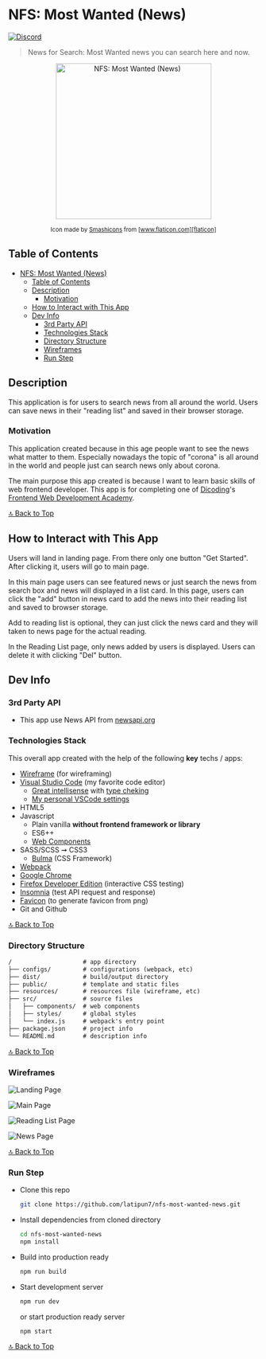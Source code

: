 # NFS: Most Wanted (News)

[![Discord](https://img.shields.io/discord/758271814153011201?label=Developers%20Indonesia&logo=discord&style=flat-square)](https://discord.gg/njSj2Nq "Chat and discuss at Developers Indonesia")

> News for Search: Most Wanted news you can search here and now.

<div align="center">
  <img
    src="resources/news.svg"
    alt="NFS: Most Wanted (News)"
    title="NFS: Most Wanted (News)"
    height="313px"
  />

<small>Icon made by [Smashicons][smashicon-news] from [www.flaticon.com][flaticon]</small>

</div>

## Table of Contents

- [NFS: Most Wanted (News)](#nfs-most-wanted-news)
  - [Table of Contents](#table-of-contents)
  - [Description](#description)
    - [Motivation](#motivation)
  - [How to Interact with This App](#how-to-interact-with-this-app)
  - [Dev Info](#dev-info)
    - [3rd Party API](#3rd-party-api)
    - [Technologies Stack](#technologies-stack)
    - [Directory Structure](#directory-structure)
    - [Wireframes](#wireframes)
    - [Run Step](#run-step)

## Description

This application is for users to search news from all around the world.
Users can save news in their "reading list" and saved in their browser storage.

### Motivation

This application created because in this age people want to see the news
what matter to them. Especially nowadays the topic of "corona" is all around
in the world and people just can search news only about corona.

The main purpose this app created is because I want to learn basic skills
of web frontend developer. This app is for completing one of [Dicoding][diconding]'s
[Frontend Web Development Academy][bfwd].

[🔝 Back to Top][top]

## How to Interact with This App

Users will land in landing page. From there only one button "Get Started".
After clicking it, users will go to main page.

In this main page users can see featured news or just search the news from
search box and news will displayed in a list card. In this page, users can click
the "add" button in news card to add the news into their reading list
and saved to browser storage.

Add to reading list is optional, they can just click the news card and they will
taken to news page for the actual reading.

In the Reading List page, only news added by users is displayed.
Users can delete it with clicking "Del" button.

## Dev Info

### 3rd Party API

- This app use News API from [newsapi.org][newsapi]

### Technologies Stack

This overall app created with the help of the following **key** techs / apps:

- [Wireframe][wireframe] (for wireframing)
- [Visual Studio Code][vsc] (my favorite code editor)
  - [Great intellisense][vsc-type-intel] with [type cheking][ts-jsdoc]
  - [My personal VSCode settings][vsc-settings]
- HTML5
- Javascript
  - Plain vanilla **without frontend framework or library**
  - ES6++
  - [Web Components][web-components]
- SASS/SCSS ➞ CSS3
  - [Bulma][bulma] (CSS Framework)
- [Webpack][webpack]
- [Google Chrome][chrome]
- [Firefox Developer Edition][firefox] (interactive CSS testing)
- [Insomnia][insomnia] (test API request and response)
- [Favicon][favicon] (to generate favicon from png)
- Git and Github

[🔝 Back to Top][top]

### Directory Structure

<!-- prettier-ignore -->
```md
/                    # app directory
├── configs/         # configurations (webpack, etc)
├── dist/            # build/output directory
├── public/          # template and static files
├── resources/       # resources file (wireframe, etc)
├── src/             # source files
│   ├── components/  # web components
│   ├── styles/      # global styles
│   └── index.js     # webpack's entry point
├── package.json     # project info
└── README.md        # description info
```

[🔝 Back to Top][top]

### Wireframes

![Landing Page][landing-page]

![Main Page][main-page]

![Reading List Page][reading-page]

![News Page][news-page]

[🔝 Back to Top][top]

### Run Step

- Clone this repo

  ```bash
  git clone https://github.com/latipun7/nfs-most-wanted-news.git
  ```

- Install dependencies from cloned directory

  ```bash
  cd nfs-most-wanted-news
  npm install
  ```

- Build into production ready

  ```bash
  npm run build
  ```

- Start development server

  ```bash
  npm run dev
  ```

  or start production ready server

  ```bash
  npm start
  ```

[🔝 Back to Top][top]

<!-- References -->

[top]: #nfs-most-wanted-news "top"
[newsapi]: https://newsapi.org/docs/get-started "News API"
[web-components]: https://developer.mozilla.org/en-US/docs/Web/Web_Components "Web Components | MDN"
[vsc-settings]: https://www.notion.so/Editor-Settings-b991e0e781fc40cfa26feaef1d849fd1 "LS' Personal VSCode Settings"
[flaticon]: https://www.flaticon.com/ "Flaticon"
[smashicon-news]: https://www.flaticon.com/authors/smashicons "Smashicons"
[favicon]: https://favicon.io/ "favicon"
[insomnia]: https://insomnia.rest/ "Insomnia Client"
[firefox]: https://www.mozilla.org/en-US/firefox/developer/ "Firefox Developer Edition"
[chrome]: https://www.google.com/chrome/ "Google Chrome"
[vsc]: https://code.visualstudio.com/ "Visual Studio Code"
[webpack]: https://webpack.js.org/ "Webpack"
[ts-jsdoc]: https://www.typescriptlang.org/docs/handbook/type-checking-javascript-files.html#jsdoc-types-are-used-for-type-information "Typescript JSDoc"
[vsc-type-intel]: https://code.visualstudio.com/docs/nodejs/working-with-javascript#_typings-and-automatic-type-acquisition "VSCode Automatic Type Acquisition"
[diconding]: https://www.dicoding.com/ "Dicoding Academy"
[bfwd]: https://www.dicoding.com/academies/163 "Learning Fundamental Front-End Web Development"
[wireframe]: https://wireframe.cc/ "Wireframe"
[landing-page]: resources/wireframes/1-Landing-Page.png "Landing Page"
[main-page]: resources/wireframes/2-Main-Page.png "Main Page"
[reading-page]: resources/wireframes/3-Reading-List-Page.png "Reading List Page"
[news-page]: resources/wireframes/4-News-Page.png "News Page"
[bulma]: https://bulma.io/ "Bulma CSS Framework"
